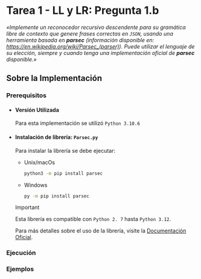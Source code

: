 # Tarea 1 - LL y LR: Pregunta 1.b

*«Implemente un reconocedor recursivo descendente para su gramática libre de contexto que genere frases correctas en `JSON`, usando una herramienta basada en **parsec** (información disponible en: https://en.wikipedia.org/wiki/Parsec_(parser)). Puede utilizar el lenguaje de su elección, siempre y cuando tenga una implementación oficial de **parsec** disponible.»*

## Sobre la Implementación

### Prerequisitos
- #### Versión Utilizada
	Para esta implementación se utilizó `Python 3.10.6`
- #### Instalación de librería: `Parsec.py`
	Para instalar la librería se debe ejecutar:
	- Unix/macOs
		```bash
		python3 -m pip install parsec
		```
	- Windows
		```bash
		py -m pip install parsec
		```
	> [!IMPORTANT]
	> Esta librería es compatible con `Python 2. 7` hasta `Python 3.12`.

	Para más detalles sobre el uso de la librería, visite la [Documentación Oficial](https://pythonhosted.org/parsec/documentation.html).
	
### Ejecución

### Ejemplos